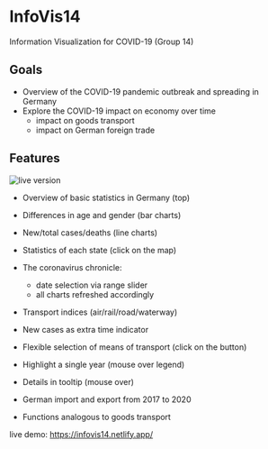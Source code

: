 # InfoVis14
Information Visualization for COVID-19 (Group 14)

## Goals
- Overview of the COVID-19 pandemic outbreak and spreading in Germany
- Explore the COVID-19 impact on economy over time
  - impact on goods transport
  - impact on German foreign trade

## Features
![live version](https://i.ibb.co/nQR32Tg/Info-Vis-Group-14.png)


- Overview of basic statistics in Germany (top)
- Differences in age and gender (bar charts)
- New/total cases/deaths (line charts)
- Statistics of each state (click on the map)
- The coronavirus chronicle: 
  - date selection via range slider
  - all charts refreshed accordingly

- Transport indices (air/rail/road/waterway)
- New cases as extra time indicator
- Flexible selection of means of transport (click on the button) 
- Highlight a single year (mouse over legend) 
- Details in tooltip (mouse over)

- German import and export from 2017 to 2020
- Functions analogous to goods transport


live demo: https://infovis14.netlify.app/

